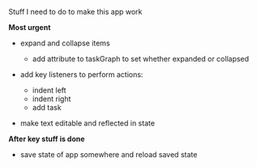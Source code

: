 Stuff I need to do to make this app work

**Most urgent**

- expand and collapse items
  - add attribute to taskGraph to set whether expanded or collapsed

- add key listeners to perform actions:
  - indent left
  - indent right
  - add task

- make text editable and reflected in state

**After key stuff is done**

- save state of app somewhere and reload saved state